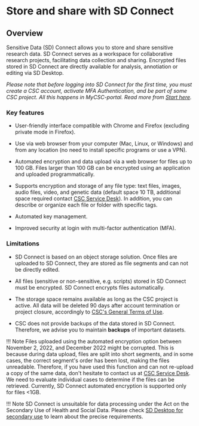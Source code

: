 # Store and share with SD Connect

## Overview

Sensitive Data (SD) Connect allows you to store and share sensitive research data. SD Connect serves as a workspace for collaborative research projects, facilitating data collection and sharing. Encrypted files stored in SD Connect are directly available for analysis, annotiation or editing via SD Desktop. 

*Please note that before logging into SD Connect for the first time, you must create a CSC account, activate MFA Authentication, and be part of some CSC project. All this happens in MyCSC-portal. Read more from
[Start here](sd-access.md).*


### Key features

* User-friendly interface compatible with Chrome and Firefox (excluding private mode in Firefox).

* Use via web browser from your computer (Mac, Linux, or Windows) and from any location (no need to install specific programs or use a VPN).

* Automated encryption and data upload via a web browser for files up to 100 GB. Files larger than 100 GB can be encrypted using an application and uploaded programmatically.

* Supports encryption and storage of any file type: text files, images, audio files, video, and genetic data (default space 10 TB, additional space required contact [CSC Service Desk](../../support/contact.md)). In addition, you can describe or organize each file or folder with specific tags. 

* Automated key management. 

* Improved security at login with multi-factor authentication (MFA).


### Limitations

* SD Connect is based on an object storage solution. Once files are uploaded to SD Connect, they are stored as file segments and can not be directly edited.

* All files (sensitive or non-sensitive, e.g. scripts) stored in SD Connect must be encrypted. SD Connect encrypts files automatically.

*  The storage space remains available as long as the CSC project is active. All data will be deleted 90 days after account termination or project closure, accordingly to [CSC's General Terms of Use](https://research.csc.fi/general-terms-of-use). 

* CSC does not provide backups of the data stored in SD Connect. Therefore, we advise you to maintain **backups** of important datasets.

!!! Note
    Files uploaded using the automated encryption option between November 2, 2022, and December 2022 might be corrupted. This is because during data upload, files are split into short segments, and in some cases, the correct segment's order has been lost, making the files unreadable. Therefore, if you have used this function and can not re-upload a copy of the same data, don't hesitate to contact us at [CSC Service Desk](../../support/contact.md). We need to evaluate individual cases to determine if the files can be retrieved. Currently, SD Connect automated encryption is supported only for files <1GB.

!!! Note
    SD Connect is unsuitable for data processing under the Act on the Secondary Use of Health and Social Data. Please check [SD Desktop for secondary use](./sd-desktop-audited.md) to learn about the precise requirements.
